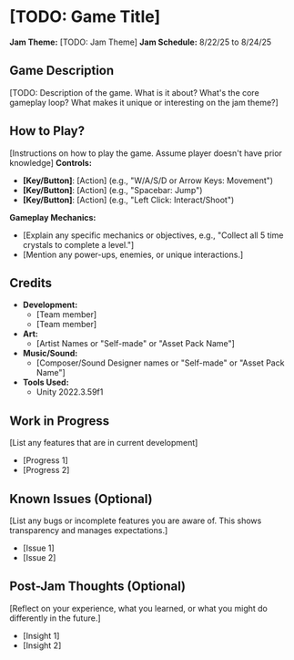 # [TODO: Game Title]
**Jam Theme:** [TODO: Jam Theme]
**Jam Schedule:** 8/22/25 to 8/24/25

## Game Description
[TODO: Description of the game. What is it about? What's the core gameplay loop? What makes it unique or interesting on the jam theme?]

## How to Play?
[Instructions on how to play the game. Assume player doesn't have prior knowledge]
**Controls:**
* **[Key/Button]**: [Action] (e.g., "W/A/S/D or Arrow Keys: Movement")
* **[Key/Button]**: [Action] (e.g., "Spacebar: Jump")
* **[Key/Button]**: [Action] (e.g., "Left Click: Interact/Shoot")

**Gameplay Mechanics:**
* [Explain any specific mechanics or objectives, e.g., "Collect all 5 time crystals to complete a level."]
* [Mention any power-ups, enemies, or unique interactions.]

## Credits
* **Development:**
    *   [Team member]
    *   [Team member]
* **Art:**
    * [Artist Names or "Self-made" or "Asset Pack Name"]
* **Music/Sound:**
    * [Composer/Sound Designer names or "Self-made" or "Asset Pack Name"]
* **Tools Used:**
    * Unity 2022.3.59f1

## Work in Progress
[List any features that are in current development]
* [Progress 1]
* [Progress 2]

## Known Issues (Optional)
[List any bugs or incomplete features you are aware of. This shows transparency and manages expectations.]
* [Issue 1]
* [Issue 2]

## Post-Jam Thoughts (Optional)
[Reflect on your experience, what you learned, or what you might do differently in the future.]
* [Insight 1]
* [Insight 2]
